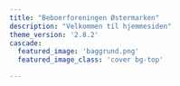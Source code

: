 ```yaml
---
title: "Beboerforeningen Østermarken"
description: "Velkommen til hjemmesiden"
theme_version: '2.8.2'
cascade:
  featured_image: 'baggrund.png'
  featured_image_class: 'cover bg-top'

---
```

